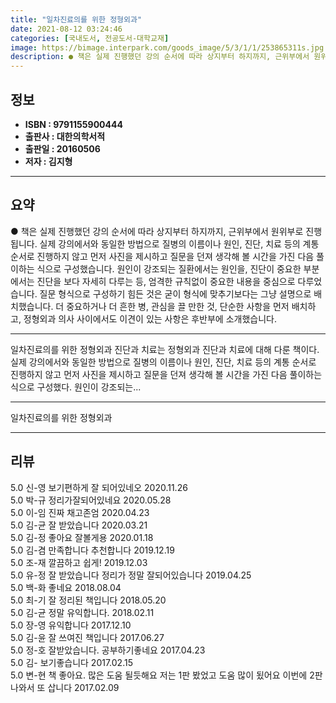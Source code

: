 ```yaml
---
title: "일차진료의를 위한 정형외과"
date: 2021-08-12 03:24:46
categories: [국내도서, 전공도서-대학교재]
image: https://bimage.interpark.com/goods_image/5/3/1/1/253865311s.jpg
description: ● 책은 실제 진행했던 강의 순서에 따라 상지부터 하지까지, 근위부에서 원위부로 진행됩니다. 실제 강의에서와 동일한 방법으로 질병의 이름이나 원인, 진단, 치료 등의 계통 순서로 진행하지 않고 먼저 사진을 제시하고 질문을 던져 생각해 볼 시간을 가진 다음 풀이하는 식으로 구성했습니다.
---
```


## **정보**

- **ISBN : 9791155900444**
- **출판사 : 대한의학서적**
- **출판일 : 20160506**
- **저자 : 김지형**

------



## **요약**

●  책은 실제 진행했던 강의 순서에 따라 상지부터 하지까지, 근위부에서 원위부로 진행됩니다. 실제 강의에서와 동일한 방법으로 질병의 이름이나 원인, 진단, 치료 등의 계통 순서로 진행하지 않고 먼저 사진을 제시하고 질문을 던져 생각해 볼 시간을 가진 다음 풀이하는 식으로 구성했습니다. 원인이 강조되는 질환에서는 원인을, 진단이 중요한 부분에서는 진단을 보다 자세히 다루는 등, 엄격한 규칙없이 중요한 내용을 중심으로 다루었습니다. 질문 형식으로 구성하기 힘든 것은 굳이 형식에 맞추기보다는 그냥 설명으로 배치했습니다. 더 중요하거나 더 흔한 병, 관심을 끌 만한 것, 단순한 사항을 먼저 배치하고, 정형외과 의사 사이에서도 이견이 있는 사항은 후반부에 소개했습니다.

------

일차진료의를 위한 정형외과 진단과 치료는 정형외과 진단과 치료에 대해 다룬 책이다. 실제 강의에서와 동일한 방법으로 질병의 이름이나 원인, 진단, 치료 등의 계통 순서로 진행하지 않고 먼저 사진을 제시하고 질문을 던져 생각해 볼 시간을 가진 다음 풀이하는 식으로 구성했다. 원인이 강조되는... 

------


일차진료의를 위한 정형외과 

------


## **리뷰** 

5.0 신-영 보기편하게 잘 되어있네오 2020.11.26 <br/>5.0 박-규 정리가잘되어있네요 2020.05.28 <br/>5.0 이-임 진짜 채고존엄 2020.04.23 <br/>5.0 김-균 잘 받았습니다 2020.03.21 <br/>5.0 김-정 좋아요 잘볼게용 2020.01.18 <br/>5.0 김-겸 만족합니다 추천합니다  2019.12.19 <br/>5.0 조-재 깔끔하고 쉽게! 2019.12.03 <br/>5.0 유-정 잘 받았습니다 정리가 정말 잘되어있습니다 2019.04.25 <br/>5.0 백-화 좋네요 2018.08.04 <br/>5.0 최-기 잘 정리된 책입니다 2018.05.20 <br/>5.0 김-균 정말 유익합니다.  2018.02.11 <br/>5.0 장-영 유익합니다 2017.12.10 <br/>5.0 김-윤 잘 쓰여진 책입니다 2017.06.27 <br/>5.0 정-호 잘받았습니다. 공부하기좋네요 2017.04.23 <br/>5.0 김- 보기좋습니다 2017.02.15 <br/>5.0 변-현 책 좋아요. 많은 도움 될듯해요
저는 1판 봤었고 도움 많이 됬어요 이번에 2판 나와서 또 삽니다 2017.02.09 <br/>